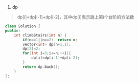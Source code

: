 1. dp
> dp[i]=dp[i-1]+dp[i-2]，其中dp[i]表示跳上第i个台阶的方法数

```C++
class Solution {
public:
    int climbStairs(int n) {
        if(n==1||n==2)  return n;
        vector<int> dp(n+1,1);
        dp[2]=2;
        for(int i=3;i<=n;++i){
            dp[i]=dp[i-1]+dp[i-2];
        }
        return dp.back();
    }
};
```